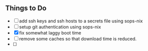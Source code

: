## Things to Do

- [ ] add ssh keys and ssh hosts to a secrets file using sops-nix
- [ ] setup git authentication using sops-nix
- [x] fix somewhat laggy boot time
- [ ] remove some caches so that download time is reduced.
- [ ]
